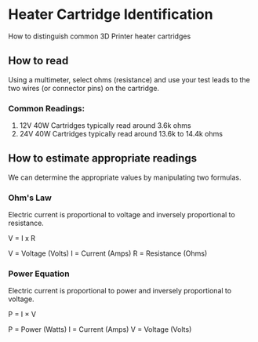 # Heater Cartridge Identification
How to distinguish common 3D Printer heater cartridges

## How to read

Using a multimeter, select ohms (resistance) and use your test leads to the two wires (or connector pins) on the cartridge.

### Common Readings:

1) 12V 40W Cartridges typically read around 3.6k ohms
2) 24V 40W Cartridges typically read around 13.6k to 14.4k ohms

## How to estimate appropriate readings
We can determine the appropriate values by manipulating two formulas.

### Ohm's Law
Electric current is proportional to voltage and inversely proportional to resistance.

V = I x R

V = Voltage (Volts)
I = Current (Amps)
R = Resistance (Ohms)

### Power Equation
Electric current is proportional to power and inversely proportional to voltage.

P = I × V

P = Power (Watts)
I = Current (Amps)
V = Voltage (Volts)



